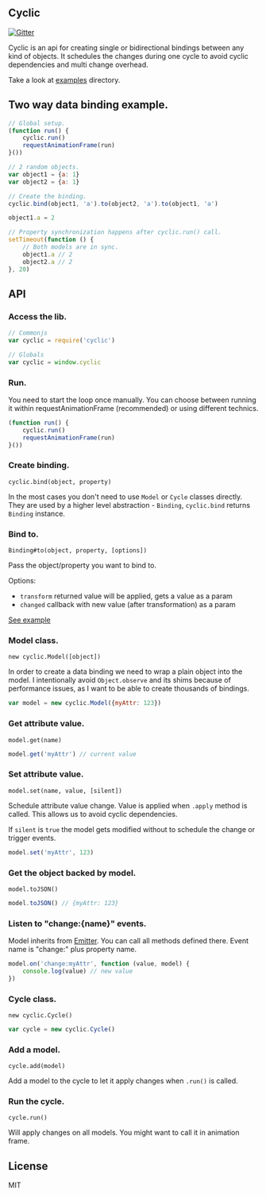 ## Cyclic

[![Gitter](https://badges.gitter.im/Join%20Chat.svg)](https://gitter.im/kof/cyclic?utm_source=badge&utm_medium=badge&utm_campaign=pr-badge&utm_content=badge)

Cyclic is an api for creating single or bidirectional bindings between any kind of objects. It schedules the changes
during one cycle to avoid cyclic dependencies and multi change overhead.

Take a look at [examples](http://kof.github.io/cyclic/examples/index.html) directory.

## Two way data binding example.

```javascript
// Global setup.
(function run() {
    cyclic.run()
    requestAnimationFrame(run)
}())

// 2 random objects.
var object1 = {a: 1}
var object2 = {a: 1}

// Create the binding.
cyclic.bind(object1, 'a').to(object2, 'a').to(object1, 'a')

object1.a = 2

// Property synchronization happens after cyclic.run() call.
setTimeout(function () {
    // Both models are in sync.
    object1.a // 2
    object2.a // 2
}, 20)

```

## API

### Access the lib.

```javascript
// Commonjs
var cyclic = require('cyclic')

// Globals
var cyclic = window.cyclic
```

### Run.

You need to start the loop once manually. You can choose between running it within requestAnimationFrame (recommended) or using different technics.

```javascript
(function run() {
    cyclic.run()
    requestAnimationFrame(run)
}())
```

### Create binding.

`cyclic.bind(object, property)`

In the most cases you don't need to use `Model` or `Cycle` classes directly. They are used by a higher level abstraction - `Binding`, `cyclic.bind` returns `Binding` instance.

### Bind to.

`Binding#to(object, property, [options])`

Pass the object/property you want to bind to.

Options:
  - `transform` returned value will be applied, gets a value as a param
  - `changed` callback with new value (after transformation) as a param

[See example](./examples/transform/app.js)

### Model class.

`new cyclic.Model([object])`

In order to create a data binding we need to wrap a plain object into the model.
I intentionally avoid `Object.observe` and its shims because of performance issues, as I want to be able to create thousands of bindings.

```javascript
var model = new cyclic.Model({myAttr: 123})
```

### Get attribute value.

`model.get(name)`

```javascript
model.get('myAttr') // current value
```

### Set attribute value.

`model.set(name, value, [silent])`

Schedule attribute value change. Value is applied when `.apply` method is called. This allows us to avoid cyclic dependencies.

If `silent` is `true` the model gets modified without to schedule the change or trigger events.

```javascript
model.set('myAttr', 123)
```

### Get the object backed by model.

`model.toJSON()`

```javascript
model.toJSON() // {myAttr: 123}
```

### Listen to "change:{name}" events.

Model inherits from [Emitter](https://github.com/component/emitter). You can call all methods defined there. Event name is "change:" plus property name.

```javascript
model.on('change:myAttr', function (value, model) {
    console.log(value) // new value
})
```
### Cycle class.

`new cyclic.Cycle()`

```javascript
var cycle = new cyclic.Cycle()
```

### Add a model.

`cycle.add(model)`

Add a model to the cycle to let it apply changes when `.run()` is called.

### Run the cycle.

`cycle.run()`

Will apply changes on all models. You might want to call it in animation frame.

## License

MIT
